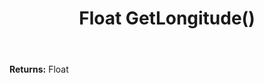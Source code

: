 ﻿---
uid: crmscript_ref_NSAddressSyncData_GetLongitude
title: Float GetLongitude()
intellisense: NSAddressSyncData.GetLongitude
keywords: NSAddressSyncData, GetLongitude
so.topic: reference
---



**Returns:** Float


